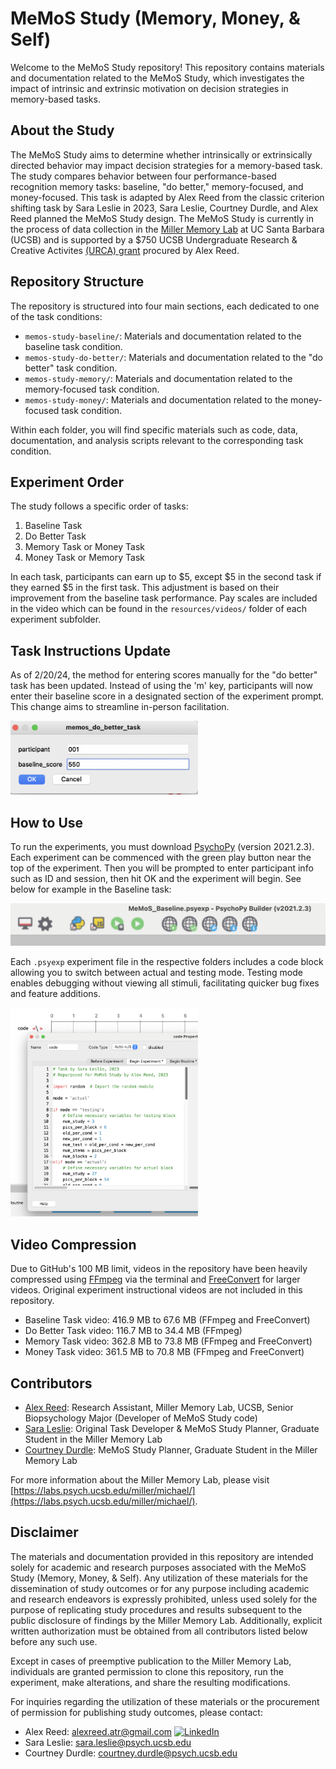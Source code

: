 # MeMoS Study (Memory, Money, & Self)

Welcome to the MeMoS Study repository! This repository contains materials and documentation related to the MeMoS Study, which investigates the impact of intrinsic and extrinsic motivation on decision strategies in memory-based tasks.

## About the Study

The MeMoS Study aims to determine whether intrinsically or extrinsically directed behavior may impact decision strategies for a memory-based task. The study compares behavior between four performance-based recognition memory tasks: baseline, "do better," memory-focused, and money-focused. This task is adapted by Alex Reed from the classic criterion shifting task by Sara Leslie in 2023, Sara Leslie, Courtney Durdle, and Alex Reed planned the MeMoS Study design. The MeMoS Study is currently in the process of data collection in the [Miller Memory Lab](https://labs.psych.ucsb.edu/miller/michael/) at UC Santa Barbara (UCSB) and is supported by a $750 UCSB Undergraduate Research & Creative Activites [(URCA) grant](https://urca.ucsb.edu/urca-grant/overview) procured by Alex Reed.

## Repository Structure

The repository is structured into four main sections, each dedicated to one of the task conditions:

- `memos-study-baseline/`: Materials and documentation related to the baseline task condition.
- `memos-study-do-better/`: Materials and documentation related to the "do better" task condition.
- `memos-study-memory/`: Materials and documentation related to the memory-focused task condition.
- `memos-study-money/`: Materials and documentation related to the money-focused task condition.

Within each folder, you will find specific materials such as code, data, documentation, and analysis scripts relevant to the corresponding task condition.

## Experiment Order

The study follows a specific order of tasks:

1. Baseline Task
2. Do Better Task
3. Memory Task or Money Task
4. Money Task or Memory Task

In each task, participants can earn up to $5, except $5 in the second task if they earned $5 in the first task. This adjustment is based on their improvement from the baseline task performance. Pay scales are included in the video which can be found in the `resources/videos/` folder of each experiment subfolder.

## Task Instructions Update

As of 2/20/24, the method for entering scores manually for the "do better" task has been updated. Instead of using the 'm' key, participants will now enter their baseline score in a designated section of the experiment prompt. This change aims to streamline in-person facilitation.

<img src="https://github.com/alex-t-reed/MeMoS-Study/blob/main/MeMoS_Do_Better_Prompt.png" width="300" alt="Image of Code Routine">

## How to Use

To run the experiments, you must download [PsychoPy](https://www.psychopy.org/download.html) (version 2021.2.3). Each experiment can be commenced with the green play button near the top of the experiment. Then you will be prompted to enter participant info such as ID and session, then hit OK and the experiment will begin. See below for example in the Baseline task:

<img src="https://github.com/alex-t-reed/MeMoS-Study/blob/main/MeMoS_Baseline_Taskbar.png" width="600" alt="Image of Baseline Taskbar">

Each `.psyexp` experiment file in the respective folders includes a code block allowing you to switch between actual and testing mode. Testing mode enables debugging without viewing all stimuli, facilitating quicker bug fixes and feature additions.

<img src="https://github.com/alex-t-reed/MeMoS-Study/blob/main/Code_Routine.png" width="300" alt="Image of Code Routine">

## Video Compression

Due to GitHub's 100 MB limit, videos in the repository have been heavily compressed using [FFmpeg](https://ffmpeg.org/) via the terminal and [FreeConvert](https://www.freeconvert.com/video-compressor/) for larger videos. Original experiment instructional videos are not included in this repository.

- Baseline Task video: 416.9 MB to 67.6 MB (FFmpeg and FreeConvert)
- Do Better Task video: 116.7 MB to 34.4 MB (FFmpeg)
- Memory Task video: 362.8 MB to 73.8 MB (FFmpeg and FreeConvert)
- Money Task video: 361.5 MB to 70.8 MB (FFmpeg and FreeConvert)

## Contributors

- [Alex Reed](https://www.linkedin.com/in/alextreed/): Research Assistant, Miller Memory Lab, UCSB, Senior Biopsychology Major (Developer of MeMoS Study code)
- [Sara Leslie](mailto:sara.leslie@psych.ucsb.edu): Original Task Developer & MeMoS Study Planner, Graduate Student in the Miller Memory Lab
- [Courtney Durdle](mailto:courtney.durdle@psych.ucsb.edu): MeMoS Study Planner, Graduate Student in the Miller Memory Lab

For more information about the Miller Memory Lab, please visit [https://labs.psych.ucsb.edu/miller/michael/](https://labs.psych.ucsb.edu/miller/michael/).

## Disclaimer

The materials and documentation provided in this repository are intended solely for academic and research purposes associated with the MeMoS Study (Memory, Money, & Self). Any utilization of these materials for the dissemination of study outcomes or for any purpose including academic and research endeavors is expressly prohibited, unless used solely for the purpose of replicating study procedures and results subsequent to the public disclosure of findings by the Miller Memory Lab. Additionally, explicit written authorization must be obtained from all contributors listed below before any such use.

Except in cases of preemptive publication to the Miller Memory Lab, individuals are granted permission to clone this repository, run the experiment, make alterations, and share the resulting modifications.

For inquiries regarding the utilization of these materials or the procurement of permission for publishing study outcomes, please contact:

- Alex Reed: [alexreed.atr@gmail.com](mailto:alexreed.atr@gmail.com) [![LinkedIn](https://img.shields.io/badge/LinkedIn-0077B5?style=for-the-badge&logo=linkedin&logoColor=white)](https://www.linkedin.com/in/alextreed)
- Sara Leslie: [sara.leslie@psych.ucsb.edu](mailto:sara.leslie@psych.ucsb.edu)
- Courtney Durdle: [courtney.durdle@psych.ucsb.edu](mailto:courtney.durdle@psych.ucsb.edu)
